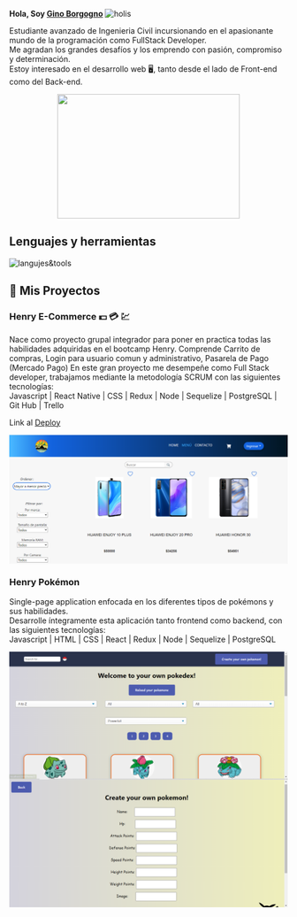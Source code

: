 
 **Hola, Soy [Gino Borgogno](https://www.linkedin.com/in/gino-borgogno-ba4bb8206//)** <img width="45" src="https://user-images.githubusercontent.com/76783198/182454378-115c3a2e-50cc-490e-85f0-fbdfab7f36ba.gif" alt="holis">

Estudiante avanzado de Ingenieria Civil incursionando en el apasionante mundo de la programación como FullStack Developer.<br>
Me agradan los grandes desafíos y los emprendo con pasión, compromiso y determinación.<br>
Estoy interesado en el desarrollo web 🖥️, tanto desde el lado de Front-end como del Back-end.<br>
<div align="center" >
      <img align="center" src="https://kinsta.com/es/wp-content/uploads/sites/8/2022/01/git-para-desarrollo-web.jpeg" width="330" height="225"  />
</div> 


## Lenguajes y herramientas
![langujes&tools](https://user-images.githubusercontent.com/76783198/182465347-06d45139-1931-4a88-b81a-a6861070c02a.svg)


## 📌 Mis Proyectos

### Henry E-Commerce :dollar: :credit_card: :chart:
Nace como proyecto grupal integrador para poner en practica todas las habilidades adquiridas en el bootcamp Henry.
Comprende Carrito de compras, Login para usuario comun y administrativo, Pasarela de Pago (Mercado Pago)
En este gran proyecto me desempeñe como Full Stack developer, trabajamos mediante la metodología SCRUM con las siguientes tecnologías:<br>
Javascript | React Native | CSS | Redux | Node | Sequelize | PostgreSQL | Git Hub | Trello

Link al [Deploy](https://tresjota-ecommerce.vercel.app/)

<img align="center" src = 'ecommerce.PNG'>

### Henry Pokémon
Single-page application enfocada en los diferentes tipos de pokémons y sus habilidades.<br>
Desarrolle íntegramente esta aplicación tanto frontend como backend, con las siguientes tecnologías:<br>
Javascript | HTML | CSS | React | Redux | Node | Sequelize | PostgreSQL<br>

<img align="center" src = 'PrincipalHome.PNG'>
<img align="center" src = 'ComponentCreate.PNG'>
